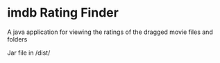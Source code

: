 # imdb Rating Finder
A java application for viewing the ratings of the dragged movie files and folders 

Jar file in /dist/ 
